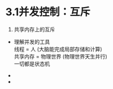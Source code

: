 # 3.1并发控制：互斥
1. 共享内存上的互斥
- 理解并发的工具  
    线程 = 人 (大脑能完成局部存储和计算)  
    共享内存 = 物理世界 (物理世界天生并行)  
    一切都是状态机  
- 
      
- 


